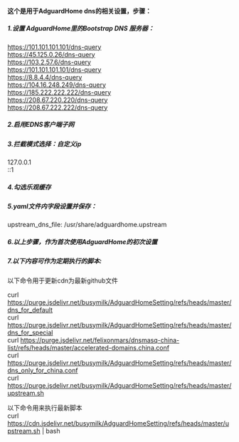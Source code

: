 <h4>这个是用于AdguardHome dns的相关设置，步骤：</h4>

<h5>1.设置 AdguardHome里的Bootstrap DNS 服务器：</h5>

  https://101.101.101.101/dns-query<br>
  https://45.125.0.26/dns-query<br>
  https://103.2.57.6/dns-query<br>
  https://101.101.101.101/dns-query<br>
  https://8.8.4.4/dns-query<br>
  https://104.16.248.249/dns-query<br>
  https://185.222.222.222/dns-query<br>
  https://208.67.220.220/dns-query<br>
  https://208.67.222.222/dns-query<br>

<h5>2.启用EDNS客户端子网</h5>

<h5>3.拦截模式选择：自定义ip</h5>
  127.0.0.1<br>
  ::1<br>
<h5>4.勾选乐观缓存</h5>
<h5>5.yaml文件内字段设置并保存：</h5>
  upstream_dns_file: /usr/share/adguardhome.upstream

<h5>6.以上步骤，作为首次使用AdguardHome的初次设置</h5>

<h5>7.以下内容可作为定期执行的脚本:</h5>
 以下命令用于更新cdn为最新github文件<br>
 
 curl https://purge.jsdelivr.net/busymilk/AdguardHomeSetting/refs/heads/master/dns_for_default<br>
 curl https://purge.jsdelivr.net/busymilk/AdguardHomeSetting/refs/heads/master/dns_for_special<br>
 curl https://purge.jsdelivr.net/felixonmars/dnsmasq-china-list/refs/heads/master/accelerated-domains.china.conf<br>
 curl https://purge.jsdelivr.net/busymilk/AdguardHomeSetting/refs/heads/master/dns_only_for_china.conf<br>
 curl https://purge.jsdelivr.net/busymilk/AdguardHomeSetting/refs/heads/master/upstream.sh<br>

 以下命令用来执行最新脚本<br>
 curl https://cdn.jsdelivr.net/busymilk/AdguardHomeSetting/refs/heads/master/upstream.sh | bash<br>

  

 
 


